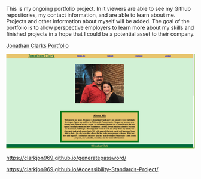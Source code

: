 This is my ongoing portfolio project. In it viewers are able to see my Github repositories, my contact information, and are able to learn about me. Projects and other information about myself will be added. The goal of the portfolio is to allow perspective employers to learn more about my skills and finished projects in a hope that I could be a potential asset to their company. 


  
[Jonathan Clarks Portfolio](https://clarkjon969.github.io/Jonathan-Clark-Portfolio/)  
    
![Portfolio Image](assets/images/portfolioscreenshot.png "Portfolio Screenshot")  


https://clarkjon969.github.io/generatepassword/  

https://clarkjon969.github.io/Accessibility-Standards-Project/